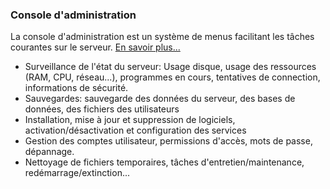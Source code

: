 ### Console d'administration
La console d'administration est un système de menus facilitant les tâches courantes sur le serveur. [En savoir plus...](doc/nodezero-admin.md)

 * Surveillance de l'état du serveur: Usage disque, usage des ressources (RAM, CPU, réseau...), programmes en cours, tentatives de connection, informations de sécurité.
 * Sauvegardes: sauvegarde des données du serveur, des bases de données, des fichiers des utilisateurs
 * Installation, mise à jour et suppression de logiciels, activation/désactivation et configuration des services
 * Gestion des comptes utilisateur, permissions d'accès, mots de passe, dépannage.
 * Nettoyage de fichiers temporaires, tâches d'entretien/maintenance, redémarrage/extinction...